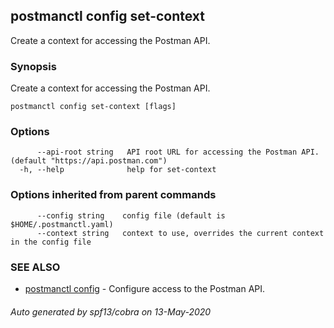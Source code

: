 ## postmanctl config set-context

Create a context for accessing the Postman API.

### Synopsis

Create a context for accessing the Postman API.

```
postmanctl config set-context [flags]
```

### Options

```
      --api-root string   API root URL for accessing the Postman API. (default "https://api.postman.com")
  -h, --help              help for set-context
```

### Options inherited from parent commands

```
      --config string    config file (default is $HOME/.postmanctl.yaml)
      --context string   context to use, overrides the current context in the config file
```

### SEE ALSO

* [postmanctl config](postmanctl_config.md)	 - Configure access to the Postman API.

###### Auto generated by spf13/cobra on 13-May-2020
